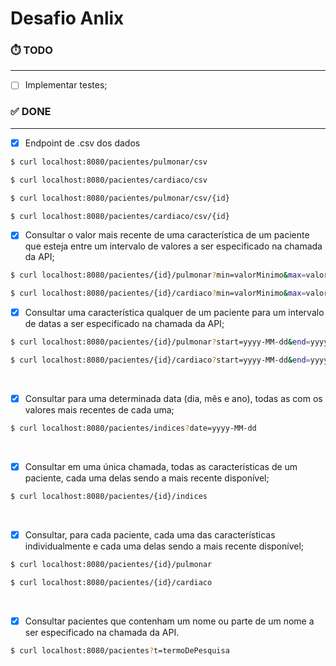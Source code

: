 # Desafio Anlix

### ⏱️ TODO 

---

- [ ] Implementar testes;




### ✅ DONE 

---

- [x] Endpoint de .csv dos dados

```bash
$ curl localhost:8080/pacientes/pulmonar/csv
```
```bash
$ curl localhost:8080/pacientes/cardiaco/csv
```
```bash
$ curl localhost:8080/pacientes/pulmonar/csv/{id}
```
```bash
$ curl localhost:8080/pacientes/cardiaco/csv/{id}
```


- [x] Consultar o valor mais recente de uma característica de um paciente que
  esteja entre um intervalo de valores a ser especificado na chamada da API;
```bash
$ curl localhost:8080/pacientes/{id}/pulmonar?min=valorMinimo&max=valorMaximo 
```
```bash
$ curl localhost:8080/pacientes/{id}/cardiaco?min=valorMinimo&max=valorMaximo
```

- [x] Consultar uma característica qualquer de um paciente para um intervalo de
  datas a ser especificado na chamada da API;
```bash
$ curl localhost:8080/pacientes/{id}/pulmonar?start=yyyy-MM-dd&end=yyyy-MM-dd
```
```bash
$ curl localhost:8080/pacientes/{id}/cardiaco?start=yyyy-MM-dd&end=yyyy-MM-dd
```
<br>

- [x] Consultar para uma determinada data (dia, mês e ano), todas as com os valores mais recentes de cada uma;
```bash
$ curl localhost:8080/pacientes/indices?date=yyyy-MM-dd
```

<br>

- [x] Consultar em uma única chamada, todas as características de um paciente, cada uma delas sendo a mais recente disponível;
```bash
$ curl localhost:8080/pacientes/{id}/indices
```

<br>

- [x] Consultar, para cada paciente, cada uma das características
  individualmente e cada uma delas sendo a mais recente disponível;

```bash
$ curl localhost:8080/pacientes/{id}/pulmonar
```
```bash
$ curl localhost:8080/pacientes/{id}/cardiaco
```
<br>

- [x] Consultar pacientes que contenham um nome ou parte de um nome a ser
  especificado na chamada da API.

```bash
$ curl localhost:8080/pacientes?t=termoDePesquisa
```

